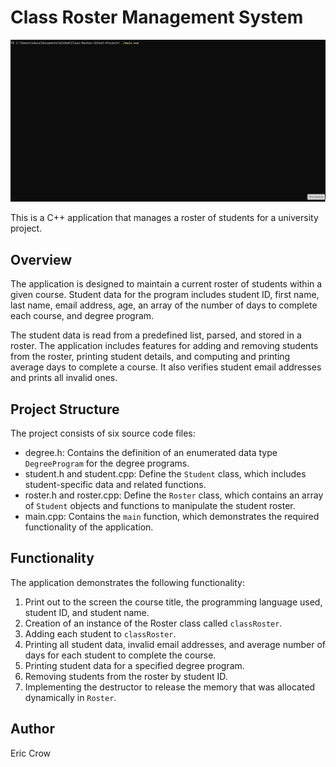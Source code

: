 # Class Roster Management System

![](https://raw.githubusercontent.com/EricJamesCrow/Class-Roster-School-Project/main/gifs/classRosterDemo.gif?token=GHSAT0AAAAAAB4LRH7KNTJAXPEOSD24GME4ZDAFHCQ)

This is a C++ application that manages a roster of students for a university project. 
## Overview

The application is designed to maintain a current roster of students within a given course. Student data for the program includes student ID, first name, last name, email address, age, an array of the number of days to complete each course, and degree program. 

The student data is read from a predefined list, parsed, and stored in a roster. The application includes features for adding and removing students from the roster, printing student details, and computing and printing average days to complete a course. It also verifies student email addresses and prints all invalid ones.

## Project Structure

The project consists of six source code files:

- degree.h: Contains the definition of an enumerated data type `DegreeProgram` for the degree programs.
- student.h and student.cpp: Define the `Student` class, which includes student-specific data and related functions.
- roster.h and roster.cpp: Define the `Roster` class, which contains an array of `Student` objects and functions to manipulate the student roster.
- main.cpp: Contains the `main` function, which demonstrates the required functionality of the application.

## Functionality

The application demonstrates the following functionality:

1. Print out to the screen the course title, the programming language used, student ID, and student name.
2. Creation of an instance of the Roster class called `classRoster`.
3. Adding each student to `classRoster`.
4. Printing all student data, invalid email addresses, and average number of days for each student to complete the course.
5. Printing student data for a specified degree program.
6. Removing students from the roster by student ID.
7. Implementing the destructor to release the memory that was allocated dynamically in `Roster`.

## Author

Eric Crow
